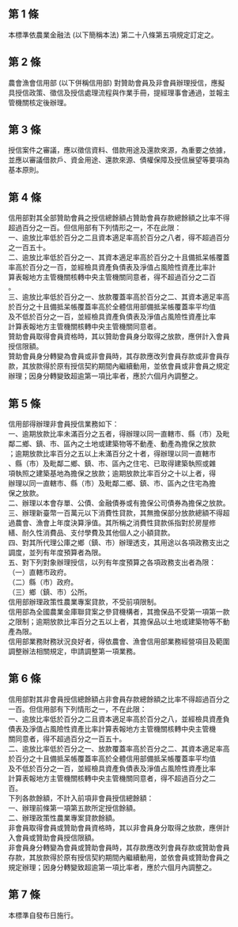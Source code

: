 第 1 條
-------
本標準依農業金融法 (以下簡稱本法) 第二十八條第五項規定訂定之。

第 2 條
-------
農會漁會信用部 (以下併稱信用部) 對贊助會員及非會員辦理授信，應擬  
具授信政策、徵信及授信處理流程與作業手冊，提經理事會通過，並報主  
管機關核定後辦理。

第 3 條
-------
授信案件之審議，應以徵信資料、借款用途及還款來源，為重要之依據，  
並應以審議借款戶、資金用途、還款來源、債權保障及授信展望等要項為  
基本原則。

第 4 條
-------
信用部對其全部贊助會員之授信總餘額占贊助會員存款總餘額之比率不得  
超過百分之一百。但信用部有下列情形之一，不在此限：  
一、逾放比率低於百分之二且資本適足率高於百分之八者，得不超過百分  
    之一百五十。  
二、逾放比率低於百分之一、其資本適足率高於百分之十且備抵呆帳覆蓋  
    率高於百分之一百，並經檢具資產負債表及淨值占風險性資產比率計  
    算表報地方主管機關核轉中央主管機關同意者，得不超過百分之二百  
    。  
三、逾放比率低於百分之一、放款覆蓋率高於百分之二、其資本適足率高  
    於百分之十且備抵呆帳覆蓋率高於全體信用部備抵呆帳覆蓋率平均值  
    及不低於百分之一百，並經檢具資產負債表及淨值占風險性資產比率  
    計算表報地方主管機關核轉中央主管機關同意者。  
贊助會員取得會員資格時，其以贊助會員身分取得之放款，應併計入會員  
授信限額。  
贊助會員身分轉變為會員或非會員時，其存款應改列會員存款或非會員存  
款，其放款得於原有授信契約期間內繼續動用，並依會員或非會員之規定  
辦理；因身分轉變致超逾第一項比率者，應於六個月內調整之。

第 5 條
-------
信用部得辦理非會員授信業務如下：  
一、逾期放款比率未滿百分之五者，得辦理以同一直轄市、縣（市）及毗  
    鄰二鄉、鎮、市、區內之土地或建築物等不動產、動產為擔保之放款  
    ；逾期放款比率百分之五以上未滿百分之十者，得辦理以同一直轄市  
    、縣（市）及毗鄰二鄉、鎮、市、區內之住宅、已取得建築執照或雜  
    項執照之建築基地為擔保之放款；逾期放款比率百分之十以上者，得  
    辦理以同一直轄市、縣（市）及毗鄰二鄉、鎮、市、區內之住宅為擔  
    保之放款。  
二、辦理以本會存單、公債、金融債券或有擔保公司債券為擔保之放款。  
三、辦理新臺幣一百萬元以下消費性貸款，其無擔保部分放款總額不得超  
    過農會、漁會上年度決算淨值。其所稱之消費性貸款係指對於房屋修  
    繕、耐久性消費品、支付學費及其他個人之小額貸款。  
四、對其所代理公庫之鄉（鎮、市）辦理透支，其用途以各項政務支出之  
    調度，並列有年度預算者為限。  
五、對下列對象辦理授信，以列有年度預算之各項政務支出者為限：  
（一）直轄市政府。  
（二）縣（市）政府。  
（三）鄉（鎮、市）公所。  
信用部辦理政策性農業專案貸款，不受前項限制。  
信用部為全國農業金庫聯貸案之參貸機構者，其擔保品不受第一項第一款  
之限制；逾期放款比率百分之五以上者，其擔保品以土地或建築物等不動  
產為限。  
信用部業務財務狀況良好者，得依農會、漁會信用部業務經營項目及範圍  
調整辦法相關規定，申請調整第一項業務。

第 6 條
-------
信用部對其非會員授信總餘額占非會員存款總餘額之比率不得超過百分之  
一百。但信用部有下列情形之一，不在此限：  
一、逾放比率低於百分之二且資本適足率高於百分之八，並經檢具資產負  
    債表及淨值占風險性資產比率計算表報地方主管機關核轉中央主管機  
    關同意者，得不超過百分之一百五十。  
二、逾放比率低於百分之一、放款覆蓋率高於百分之二、其資本適足率高  
    於百分之十且備抵呆帳覆蓋率高於全體信用部備抵呆帳覆蓋率平均值  
    及不低於百分之一百，並經檢具資產負債表及淨值占風險性資產比率  
    計算表報地方主管機關核轉中央主管機關同意者，得不超過百分之二  
    百。  
下列各款餘額，不計入前項非會員授信總餘額：  
一、辦理前條第一項第五款所定授信餘額。  
二、辦理政策性農業專案貸款餘額。  
非會員取得會員或贊助會員資格時，其以非會員身分取得之放款，應併計  
入會員或贊助會員授信限額。  
非會員身分轉變為會員或贊助會員時，其存款應改列會員存款或贊助會員  
存款，其放款得於原有授信契約期間內繼續動用，並依會員或贊助會員之  
規定辦理；因身分轉變致超逾第一項比率者，應於六個月內調整之。

第 7 條
-------
本標準自發布日施行。

